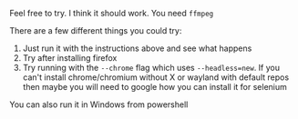 Feel free to try. I think it should work. You need `ffmpeg`

There are a few different things you could try:

1. Just run it with the instructions above and see what happens
2. Try after installing firefox
3. Try running with the `--chrome` flag which uses `--headless=new`. If you can't install chrome/chromium without X or wayland with default repos then maybe you will need to google how you can install it for selenium

You can also run it in Windows from powershell
